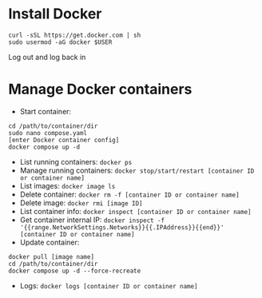 # Install Docker
```
curl -sSL https://get.docker.com | sh
sudo usermod -aG docker $USER
```
Log out and log back in

# Manage Docker containers
* Start container:
```
cd /path/to/container/dir
sudo nano compose.yaml
[enter Docker container config]
docker compose up -d
```
* List running containers: ```docker ps```
* Manage running containers: ```docker stop/start/restart [container ID or container name]```
* List images: ```docker image ls```
* Delete container: ```docker rm -f [container ID or container name]```
* Delete image: ```docker rmi [image ID]```
* List container info: ```docker inspect [container ID or container name]```
* Get container internal IP: ```docker inspect -f '{{range.NetworkSettings.Networks}}{{.IPAddress}}{{end}}' [container ID or container name]```
* Update container:
```
docker pull [image name]
cd /path/to/container/dir
docker compose up -d --force-recreate
```
* Logs: ```docker logs [container ID or container name]```